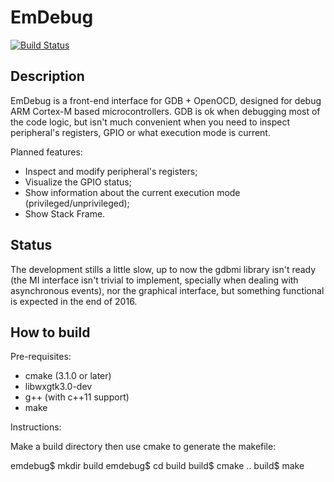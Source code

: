 # EmDebug

[![Build Status](https://travis-ci.org/Palmitoxico/emdebug.svg?branch=master)](https://travis-ci.org/Palmitoxico/emdebug)

## Description

EmDebug is a front-end interface for GDB + OpenOCD, designed for debug ARM Cortex-M based microcontrollers. GDB is ok when debugging most of the code logic, but isn't much convenient when you need to inspect peripheral's registers, GPIO or what execution mode is current.

Planned features:

* Inspect and modify peripheral's registers;
* Visualize the GPIO status;
* Show information about the current execution mode (privileged/unprivileged);
* Show Stack Frame.

## Status

The development stills a little slow, up to now the gdbmi library isn't ready (the MI interface isn't trivial to implement, specially when dealing with asynchronous events), nor the graphical interface, but something functional is expected in the end of 2016.

## How to build

Pre-requisites:

* cmake (3.1.0 or later)
* libwxgtk3.0-dev
* g++ (with c++11 support)
* make

Instructions:

Make a build directory then use cmake to generate the makefile:

emdebug$ mkdir build
emdebug$ cd build
build$ cmake ..
build$ make
